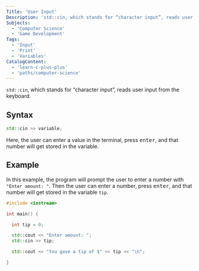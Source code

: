 ```yaml
---
Title: 'User Input'
Description: 'std::cin, which stands for “character input”, reads user input from the keyboard. cpp std::cin >> variable;  Here, the user can enter a value in the terminal, press enter, and that number will get stored in the variable. In this example, the program will prompt the user to enter a number with "Enter amount: ". Then the user can enter a number, press enter, and that number will get stored in the variable tip. cpp'
Subjects:
  - 'Computer Science'
  - 'Game Development'
Tags:
  - 'Input'
  - 'Print'
  - 'Variables'
CatalogContent:
  - 'learn-c-plus-plus'
  - 'paths/computer-science'
---
```


`std::cin`, which stands for “character input”, reads user input from the keyboard.

## Syntax

```cpp
std::cin >> variable;
```

Here, the user can enter a value in the terminal, press <kbd>enter</kbd>, and that number will get stored in the variable.

## Example

In this example, the program will prompt the user to enter a number with `"Enter amount: "`. Then the user can enter a number, press <kbd>enter</kbd>, and that number will get stored in the variable `tip`.

```cpp
#include <iostream>

int main() {

  int tip = 0;

  std::cout << "Enter amount: ";
  std::cin >> tip;

  std::cout << "You gave a tip of $" << tip << "\n";

}
```
